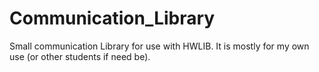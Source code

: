 # Communication_Library
Small communication Library for use with HWLIB. It is mostly for my own use (or other students if need be).
